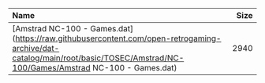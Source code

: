 |Name|Size|
|:---|---:|
|[Amstrad NC-100 - Games.dat](https://raw.githubusercontent.com/open-retrogaming-archive/dat-catalog/main/root/basic/TOSEC/Amstrad/NC-100/Games/Amstrad NC-100 - Games.dat)|2940|
